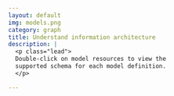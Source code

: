 ```yaml
---
layout: default
img: models.png
category: graph
title: Understand information architecture
description: |
  <p class="lead">
  Double-click on model resources to view the 
  supported schema for each model definition.
  </p>

---
```

